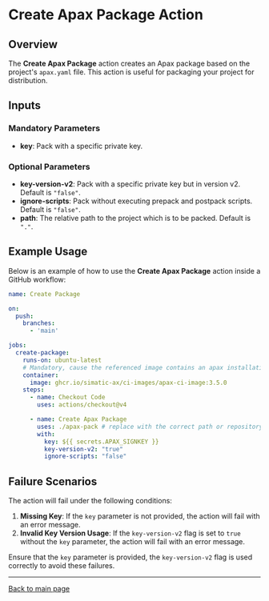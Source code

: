 # Create Apax Package Action

## Overview

The **Create Apax Package** action creates an Apax package based on the project's `apax.yaml` file. This action is useful for packaging your project for distribution.

## Inputs

### Mandatory Parameters

- **key**: Pack with a specific private key.

### Optional Parameters

- **key-version-v2**: Pack with a specific private key but in version v2. Default is `"false"`.
- **ignore-scripts**: Pack without executing prepack and postpack scripts. Default is `"false"`.
- **path**: The relative path to the project which is to be packed. Default is `"."`.

## Example Usage

Below is an example of how to use the **Create Apax Package** action inside a GitHub workflow:

```yaml
name: Create Package

on:
  push:
    branches:
      - 'main'

jobs:
  create-package:
    runs-on: ubuntu-latest
    # Mandatory, cause the referenced image contains an apax installation
    container:
      image: ghcr.io/simatic-ax/ci-images/apax-ci-image:3.5.0
    steps:
      - name: Checkout Code
        uses: actions/checkout@v4

      - name: Create Apax Package
        uses: ./apax-pack # replace with the correct path or repository
        with:
          key: ${{ secrets.APAX_SIGNKEY }}
          key-version-v2: "true"
          ignore-scripts: "false"
```

## Failure Scenarios

The action will fail under the following conditions:

1. **Missing Key**: If the `key` parameter is not provided, the action will fail with an error message.
2. **Invalid Key Version Usage**: If the `key-version-v2` flag is set to `true` without the `key` parameter, the action will fail with an error message.

Ensure that the `key` parameter is provided, the `key-version-v2` flag is used correctly to avoid these failures.

---
[Back to main page](../README.md)